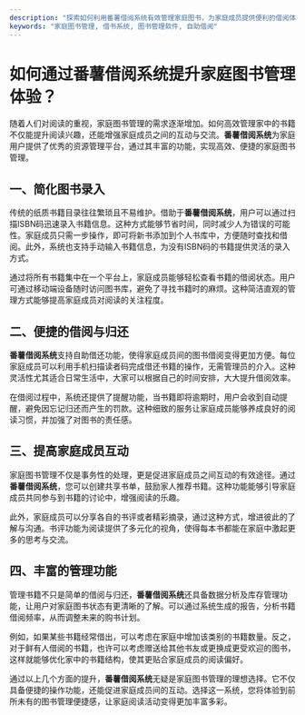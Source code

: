 ```yaml
---
description: "探索如何利用番薯借阅系统有效管理家庭图书，为家庭成员提供便利的借阅体验。"
keywords: "家庭图书管理, 借书系统, 图书管理软件, 自助借阅"
---
```

# 如何通过番薯借阅系统提升家庭图书管理体验？

随着人们对阅读的重视，家庭图书管理的需求逐渐增加。如何高效管理家中的书籍不仅能提升阅读兴趣，还能增强家庭成员之间的互动与交流。**番薯借阅系统**为家庭用户提供了优秀的资源管理平台，通过其丰富的功能，实现高效、便捷的家庭图书管理。

## 一、简化图书录入

传统的纸质书籍目录往往繁琐且不易维护。借助于**番薯借阅系统**，用户可以通过扫描ISBN码迅速录入书籍信息。这种方式能够节省时间，同时减少人为错误的可能性。家庭成员只需一步操作，即可将新书添加到个人书库中，方便随时查找和借阅。此外，系统也支持手动输入书籍信息，为没有ISBN码的书籍提供灵活的录入方式。

通过将所有书籍集中在一个平台上，家庭成员能够轻松查看书籍的借阅状态。用户可通过移动端设备随时访问图书库，避免了寻找书籍时的麻烦。这种简洁直观的管理方式能够提高家庭成员对阅读的关注程度。

## 二、便捷的借阅与归还

**番薯借阅系统**支持自助借还功能，使得家庭成员间的图书借阅变得更加方便。每位家庭成员可以利用手机扫描读者码完成借还书籍的操作，无需管理员的介入。这种灵活性尤其适合日常生活中，大家可以根据自己的时间安排，大大提升借阅效率。

在借阅过程中，系统还提供了提醒功能，当书籍即将逾期时，用户会收到自动提醒，避免因忘记归还而产生的罚款。这种细致的服务让家庭成员能够养成良好的阅读习惯，并加强了对图书的责任感。

## 三、提高家庭成员互动

家庭图书管理不仅是事务性的处理，更是促进家庭成员之间互动的有效途径。通过**番薯借阅系统**，您可以创建共享书单，鼓励家人推荐书籍。这种功能能够引导家庭成员共同参与到书籍的讨论中，增强阅读的乐趣。

此外，家庭成员可以分享各自的书评或者精彩摘录，通过这种方式，增进彼此的了解与沟通。书评功能为阅读提供了多元化的视角，使得每本书都能在家庭中激起更多的思考与交流。

## 四、丰富的管理功能

管理书籍不只是简单的借阅与归还，**番薯借阅系统**还具备数据分析及库存管理功能，让用户对家庭图书状态有更清晰的了解。可以通过系统生成的报告，分析书籍借阅频率，从而调整未来的购书计划。

例如，如果某些书籍经常借出，可以考虑在家庭中增加该类别的书籍数量。反之，对于鲜有人借阅的书籍，也许可以考虑赠送给其他书友或更换成更受欢迎的图书，这样就能够优化家中的书籍结构，使其更贴合家庭成员的阅读偏好。

通过以上几个方面的提升，**番薯借阅系统**无疑是家庭图书管理的理想选择。它不仅具备便捷的操作功能，还能促进家庭成员间的互动。选择这一系统，您将体验到前所未有的图书管理便捷感，让家庭阅读活动变得更加丰富多彩。
